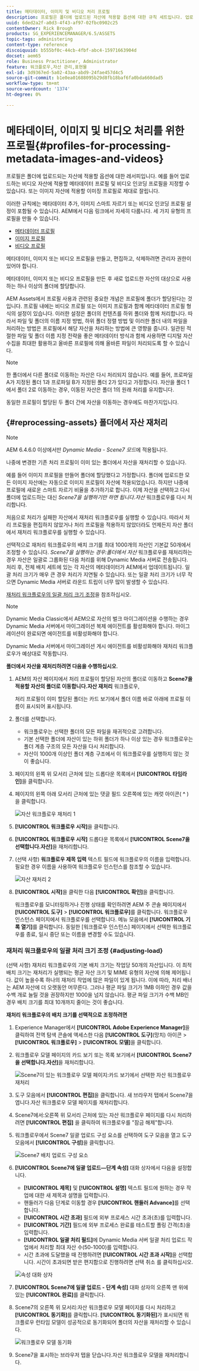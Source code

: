 ```yaml
---
title: 메타데이터, 이미지 및 비디오 처리 프로필
description: 프로필은 폴더에 업로드된 자산에 적용할 옵션에 대한 규칙 세트입니다. 업로드한 비디오 자산에 적용할 메타데이터 프로필 및 비디오 인코딩 프로필을 지정합니다. 이미지 자산의 경우 이미지 자산에 적용할 이미징 프로필을 지정하여 이미지 자산을 제대로 잘릴 수도 있습니다.
uuid: 6ded2a2f-a0d3-4f43-af97-02fbc0902c25
contentOwner: Rick Brough
products: SG_EXPERIENCEMANAGER/6.5/ASSETS
topic-tags: administering
content-type: reference
discoiquuid: b555bf0c-44cb-4fbf-abc4-15971663904d
docset: aem65
role: Business Practitioner, Administrator
feature: 워크플로우,자산 관리,표현물
exl-id: 3d9367ed-5a02-43aa-abd9-24fae457d4c5
source-git-commit: b1e0ea01688095b29d8fb18baf6fa0bda660dad5
workflow-type: tm+mt
source-wordcount: '1374'
ht-degree: 0%

---
```


# 메타데이터, 이미지 및 비디오 처리를 위한 프로필{#profiles-for-processing-metadata-images-and-videos}

프로필은 폴더에 업로드되는 자산에 적용할 옵션에 대한 레서피입니다. 예를 들어 업로드하는 비디오 자산에 적용할 메타데이터 프로필 및 비디오 인코딩 프로필을 지정할 수 있습니다. 또는 이미지 자산에 적용할 이미징 프로필로 제대로 잘립니다.

이러한 규칙에는 메타데이터 추가, 이미지 스마트 자르기 또는 비디오 인코딩 프로필 설정이 포함될 수 있습니다. AEM에서 다음 링크에서 자세히 다룹니다. 세 가지 유형의 프로필을 만들 수 있습니다.

* [메타데이터 프로필](/help/assets/metadata-config.md#metadata-profiles)
* [이미지 프로필](/help/assets/image-profiles.md)
* [비디오 프로필](/help/assets/video-profiles.md)

메타데이터, 이미지 또는 비디오 프로필을 만들고, 편집하고, 삭제하려면 관리자 권한이 있어야 합니다.

메타데이터, 이미지 또는 비디오 프로필을 만든 후 새로 업로드한 자산의 대상으로 사용하는 하나 이상의 폴더에 할당합니다.

AEM Assets에서 프로필 사용과 관련된 중요한 개념은 프로필에 폴더가 할당된다는 것입니다. 프로필 내에는 비디오 프로필 또는 이미지 프로필과 함께 메타데이터 프로필 형식의 설정이 있습니다. 이러한 설정은 폴더의 컨텐츠를 하위 폴더와 함께 처리합니다. 따라서 파일 및 폴더의 이름 지정 방법, 하위 폴더 정렬 방법 및 이러한 폴더 내의 파일을 처리하는 방법은 프로필에서 해당 자산을 처리하는 방법에 큰 영향을 줍니다.
일관된 적절한 파일 및 폴더 이름 지정 전략을 좋은 메타데이터 방식과 함께 사용하면 디지털 자산 수집을 최대한 활용하고 올바른 프로필에 의해 올바른 파일이 처리되도록 할 수 있습니다.

>[!NOTE]
>
>한 폴더에서 다른 폴더로 이동하는 자산은 다시 처리되지 않습니다. 예를 들어, 프로파일 A가 지정된 폴더 1과 프로파일 B가 지정된 폴더 2가 있다고 가정합니다. 자산을 폴더 1에서 폴더 2로 이동하는 경우, 이동된 자산은 폴더 1의 원래 처리를 유지합니다.
>
>동일한 프로필이 할당된 두 폴더 간에 자산을 이동하는 경우에도 마찬가지입니다.

## {#reprocessing-assets} 폴더에서 자산 재처리

>[!NOTE]
>
>AEM 6.4.6.0 이상에서만 *Dynamic Media - Scene7 모드*&#x200B;에 적용됩니다.

나중에 변경한 기존 처리 프로필이 이미 있는 폴더에서 자산을 재처리할 수 있습니다.

예를 들어 이미지 프로필을 만들어 폴더에 할당했다고 가정합니다. 폴더에 업로드한 모든 이미지 자산에는 자동으로 이미지 프로필이 자산에 적용되었습니다. 하지만 나중에 프로필에 새로운 스마트 자르기 비율을 추가하기로 합니다. 이제 자산을 선택하고 다시 폴더에 업로드하는 대신 *Scene7을 실행하기만 하면 됩니다.자산* 워크플로우를 다시 처리합니다.

처음으로 처리가 실패한 자산에서 재처리 워크플로우를 실행할 수 있습니다. 따라서 처리 프로필을 편집하지 않았거나 처리 프로필을 적용하지 않았더라도 언제든지 자산 폴더에서 재처리 워크플로우를 실행할 수 있습니다.

선택적으로 재처리 워크플로우의 배치 크기를 최대 1000개의 자산인 기본값 50개에서 조정할 수 있습니다. _Scene7을 실행하는 경우:폴더에서 자산_ 워크플로우를 재처리하는 경우 자산은 일괄로 그룹화된 다음 처리를 위해 Dynamic Media 서버로 전송됩니다. 처리 후, 전체 배치 세트에 있는 각 자산의 메타데이터가 AEM에서 업데이트됩니다. 일괄 처리 크기가 매우 큰 경우 처리가 지연될 수 있습니다. 또는 일괄 처리 크기가 너무 작으면 Dynamic Media 서버로 라운드 트립이 너무 많이 발생할 수 있습니다.

[재처리 워크플로우의 일괄 처리 크기 조정](#adjusting-load)을 참조하십시오.

>[!NOTE]
>
>Dynamic Media Classic에서 AEM으로 자산의 벌크 마이그레이션을 수행하는 경우 Dynamic Media 서버에서 마이그레이션 복제 에이전트를 활성화해야 합니다. 마이그레이션이 완료되면 에이전트를 비활성화해야 합니다.
>
>Dynamic Media 서버에서 마이그레이션 게시 에이전트를 비활성화해야 재처리 워크플로우가 예상대로 작동합니다.

<!-- Batch size is the number of assets that are amalgamated into a single IPS (Dynamic Media’s Image Production System) job. When you run the Scene7: Reprocess Assets workflow, the job is triggered on IPS. The number of IPS jobs that are triggered is based on the total number of assets in the folder, divided by the batch size. For example, suppose you had a folder with 150 assets and a batch size of 50. In this case, three IPS jobs are triggered. The assets are updated when the entire batch size (50 in our example) is processed in IPS. The job then moves onto the next IPS job and so on until complete. If you increase the batch size, you may notice a longer delay with assets getting updated. -->

**폴더에서 자산을 재처리하려면 다음을 수행하십시오**.
1. AEM의 자산 페이지에서 처리 프로필이 할당된 자산의 폴더로 이동하고 **Scene7을 적용할 자산의 폴더로 이동합니다.자산 재처리** 워크플로우,

   처리 프로필이 이미 할당된 폴더는 카드 보기에서 폴더 이름 바로 아래에 프로필 이름이 표시되어 표시됩니다.

1. 폴더를 선택합니다.

   * 워크플로우는 선택한 폴더의 모든 파일을 재귀적으로 고려합니다.
   * 기본 선택한 폴더에 자산이 있는 하위 폴더가 하나 이상 있는 경우 워크플로우는 폴더 계층 구조의 모든 자산을 다시 처리합니다.
   * 자산이 1000개 이상인 폴더 계층 구조에서 이 워크플로우를 실행하지 않는 것이 좋습니다.

1. 페이지의 왼쪽 위 모서리 근처에 있는 드롭다운 목록에서 **[!UICONTROL 타임라인]**&#x200B;을 클릭합니다.
1. 페이지의 왼쪽 아래 모서리 근처에 있는 댓글 필드 오른쪽에 있는 캐럿 아이콘( **^** )을 클릭합니다.

   ![자산 워크플로우 재처리 1](/help/assets/assets/reprocess-assets1.png)

1. **[!UICONTROL 워크플로우 시작]**&#x200B;을 클릭합니다.
1. **[!UICONTROL 워크플로우 시작]** 드롭다운 목록에서 **[!UICONTROL Scene7을 선택합니다.자산]**&#x200B;을 재처리합니다.
1. (선택 사항) **워크플로우 제목 입력** 텍스트 필드에 워크플로우의 이름을 입력합니다. 필요한 경우 이름을 사용하여 워크플로우 인스턴스를 참조할 수 있습니다.

   ![자산 재처리 2](/help/assets/assets/reprocess-assets2.png)

1. **[!UICONTROL 시작]**&#x200B;을 클릭한 다음 **[!UICONTROL 확인]**&#x200B;을 클릭합니다.

   워크플로우를 모니터링하거나 진행 상태를 확인하려면 AEM 주 콘솔 페이지에서 **[!UICONTROL 도구]** > **[!UICONTROL 워크플로우]**&#x200B;를 클릭합니다. 워크플로우 인스턴스 페이지에서 워크플로우를 선택합니다. 메뉴 모음에서 **[!UICONTROL 기록 열기]**&#x200B;를 클릭합니다. 동일한 [워크플로우 인스턴스] 페이지에서 선택한 워크플로우를 종료, 일시 중단 또는 이름을 변경할 수도 있습니다.

### 재처리 워크플로우의 일괄 처리 크기 조정 {#adjusting-load}

(선택 사항) 재처리 워크플로우의 기본 배치 크기는 작업당 50개의 자산입니다. 이 최적 배치 크기는 재처리가 실행되는 평균 자산 크기 및 MIME 유형의 자산에 의해 제어됩니다. 값이 높을수록 하나의 재처리 작업에 많은 파일이 있게 됩니다. 이에 따라, 처리 배너는 AEM 자산에 더 오랫동안 머무른다. 그러나 평균 파일 크기가 1MB 이하인 경우 값을 수백 개로 늘릴 것을 권장하지만 1000을 넘지 않습니다. 평균 파일 크기가 수백 MB인 경우 배치 크기를 최대 10개까지 줄이는 것이 좋습니다.

**재처리 워크플로우의 배치 크기를 선택적으로 조정하려면**

1. Experience Manager에서 **[!UICONTROL Adobe Experience Manager]**&#x200B;을 클릭하여 전역 탐색 콘솔에 액세스한 다음 **[!UICONTROL 도구]**(망치) 아이콘 > **[!UICONTROL 워크플로우]** > **[!UICONTROL 모델]**&#x200B;을 클릭합니다.
1. 워크플로우 모델 페이지의 카드 보기 또는 목록 보기에서 **[!UICONTROL Scene7을 선택합니다.자산]**&#x200B;을 재처리합니다.

   ![Scene7이 있는 워크플로우 모델 페이지:카드 보기에서 선택한 자산 워크플로우 재처리](/help/assets/assets-dm/reprocess-assets7.png)

1. 도구 모음에서 **[!UICONTROL 편집]**&#x200B;을 클릭합니다. 새 브라우저 탭에서 Scene7을 엽니다.자산 워크플로우 모델 페이지를 재처리합니다.
1. Scene7에서:오른쪽 위 모서리 근처에 있는 자산 워크플로우 페이지를 다시 처리하려면 **[!UICONTROL 편집]** 을 클릭하여 워크플로우를 &quot;잠금 해제&quot;합니다.
1. 워크플로우에서 Scene7 일괄 업로드 구성 요소를 선택하여 도구 모음을 열고 도구 모음에서 **[!UICONTROL 구성]**&#x200B;을 클릭합니다.

   ![Scene7 배치 업로드 구성 요소](/help/assets/assets-dm/reprocess-assets8.png)

1. **[!UICONTROL Scene7에 일괄 업로드—단계 속성]** 대화 상자에서 다음을 설정합니다.
   * **[!UICONTROL 제목]** 및 **[!UICONTROL 설명]** 텍스트 필드에 원하는 경우 작업에 대한 새 제목과 설명을 입력합니다.
   * 핸들러가 다음 단계로 이동할 경우 **[!UICONTROL 핸들러 Advance]**&#x200B;를 선택합니다.
   * **[!UICONTROL 시간 초과]** 필드에 외부 프로세스 시간 초과(초)를 입력합니다.
   * **[!UICONTROL 기간]** 필드에 외부 프로세스 완료를 테스트할 폴링 간격(초)을 입력합니다.
   * **[!UICONTROL 일괄 처리 필드]**&#x200B;에 Dynamic Media 서버 일괄 처리 업로드 작업에서 처리할 최대 자산 수(50-1000)를 입력합니다.
   * 시간 초과에 도달했을 때 진행하려면 **[!UICONTROL 시간 초과 시작]**&#x200B;을 선택합니다. 시간이 초과되면 받은 편지함으로 진행하려면 선택 취소 를 클릭하십시오.

   ![속성 대화 상자](/help/assets/assets-dm/reprocess-assets3.png)

1. **[!UICONTROL Scene7에 일괄 업로드 - 단계 속성]** 대화 상자의 오른쪽 맨 위에 있는 **[!UICONTROL 완료]**&#x200B;를 클릭합니다.

1. Scene7의 오른쪽 위 모서리:자산 워크플로우 모델 페이지를 다시 처리하고 **[!UICONTROL 동기화]**&#x200B;를 클릭합니다. **[!UICONTROL 동기화된]**&#x200B;가 표시되면 워크플로우 런타임 모델이 성공적으로 동기화되어 폴더의 자산을 재처리할 수 있습니다.

   ![워크플로우 모델 동기화](/help/assets/assets-dm/reprocess-assets1.png)

1. Scene7을 표시하는 브라우저 탭을 닫습니다.자산 워크플로우 모델을 재처리합니다.

<!--1. Return to the browser tab that has the open Workflow Models page, then press **Esc** to exit the selection.
1. In the upper-left corner of the page, click **[!UICONTROL Adobe Experience Manager]** to access the global navigation console, then click the **[!UICONTROL Tools]** (hammer) icon > **[!UICONTROL General > CRXDE Lite]**.
1. In the folder tree on the left side of the CRXDE Lite page, navigate to the following location:

   `/conf/global/settings/workflow/models/scene7_reprocess_assets/jcr:content/flow/reprocess/metaData`

   ![CRXDE Lite](/help/assets/assets/workflow-models9.png)

1. On the right side of the CRXDE Lite page, in the lower portion, enter the following name, type, and value in its respective field:
    * **[!UICONTROL Name]**: `reprocess-batch-size`
    * **[!UICONTROL Type]**: `Long`
    * **[!UICONTROL Value]**: enter a default value (50-1000) for the batch size
1. In the lower-right corner, click **[!UICONTROL Add]**. The new property appears as the following:

    ![Saving the new property](/help/assets/assets/workflow-models10.png)

1. On the menu bar of the CRXDE Lite page, click **[!UICONTROL Save All]**.
1. In the upper-left corner of the page, click **[!UICONTROL CRXDE Lite]** to return to the main AEM console
1. Repeat steps 1-7 to re-synchronize the new batch size to the Scene7: Reprocess Assets workflow model.-->
